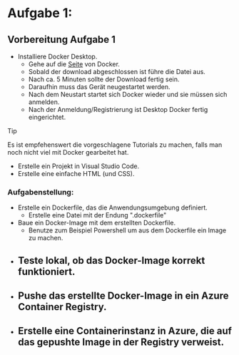 # Aufgabe 1:
## Vorbereitung Aufgabe 1
- Installiere Docker Desktop.
    - Gehe auf die [Seite](https://www.docker.com/products/docker-desktop/) von Docker.
    - Sobald der download abgeschlossen ist führe die Datei aus.
    - Nach ca. 5 Minuten sollte der Download fertig sein.
    - Daraufhin muss das Gerät neugestartet werden.
    - Nach dem Neustart startet sich Docker wieder und sie müssen sich anmelden.
    - Nach der Anmeldung/Registrierung ist Desktop Docker fertig eingerichtet.
>[!TIP]
>Es ist empfehenswert die vorgeschlagene Tutorials zu machen, falls man noch nicht viel mit Docker gearbeitet hat.
- Erstelle ein Projekt in Visual Studio Code.
- Erstelle eine einfache HTML (und CSS).



### **Aufgabenstellung**:
- Erstelle ein Dockerfile, das die Anwendungsumgebung definiert.
    - Erstelle eine Datei mit der Endung ".dockerfile"
- Baue ein Docker-Image mit dem erstellten Dockerfile.
    - Benutze zum Beispiel Powershell um aus dem Dockerfile ein Image zu machen.
- Teste lokal, ob das Docker-Image korrekt funktioniert.
    - 
- Pushe das erstellte Docker-Image in ein Azure Container Registry.
    - 
- Erstelle eine Containerinstanz in Azure, die auf das gepushte Image in der Registry verweist.
    - 
